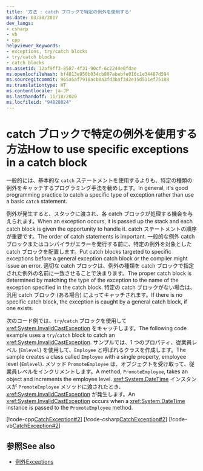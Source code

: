 ```yaml
---
title: '方法 : catch ブロックで特定の例外を使用する'
ms.date: 03/30/2017
dev_langs:
- csharp
- vb
- cpp
helpviewer_keywords:
- exceptions, try/catch blocks
- try/catch blocks
- catch blocks
ms.assetid: 12af9ff3-8587-4f31-90cf-6c2244e0fdae
ms.openlocfilehash: bf4813e950b034cb807abebfe016c1e34487d594
ms.sourcegitcommit: 965a5af7918acb0a3fd3baf342e15d511ef75188
ms.translationtype: HT
ms.contentlocale: ja-JP
ms.lasthandoff: 11/18/2020
ms.locfileid: "94828024"
---
```

# <a name="how-to-use-specific-exceptions-in-a-catch-block"></a><span data-ttu-id="6947d-102">catch ブロックで特定の例外を使用する方法</span><span class="sxs-lookup"><span data-stu-id="6947d-102">How to use specific exceptions in a catch block</span></span>

<span data-ttu-id="6947d-103">一般的には、基本的な `catch` ステートメントを使用するよりも、特定の種類の例外をキャッチするプログラミング手法を勧めします。</span><span class="sxs-lookup"><span data-stu-id="6947d-103">In general, it's good programming practice to catch a specific type of exception rather than use a basic `catch` statement.</span></span>

<span data-ttu-id="6947d-104">例外が発生すると、スタックに渡され、各 catch ブロックが処理する機会を与えられます。</span><span class="sxs-lookup"><span data-stu-id="6947d-104">When an exception occurs, it is passed up the stack and each catch block is given the opportunity to handle it.</span></span> <span data-ttu-id="6947d-105">catch ステートメントの順序が重要です。</span><span class="sxs-lookup"><span data-stu-id="6947d-105">The order of catch statements is important.</span></span> <span data-ttu-id="6947d-106">一般的な例外 catch ブロックまたはコンパイラがエラーを発行する前に、特定の例外を対象とした catch ブロックを配置します。</span><span class="sxs-lookup"><span data-stu-id="6947d-106">Put catch blocks targeted to specific exceptions before a general exception catch block or the compiler might issue an error.</span></span> <span data-ttu-id="6947d-107">適切な catch ブロックは、例外の種類を catch ブロックで指定された例外の名前に一致させることで決まります。</span><span class="sxs-lookup"><span data-stu-id="6947d-107">The proper catch block is determined by matching the type of the exception to the name of the exception specified in the catch block.</span></span> <span data-ttu-id="6947d-108">特定の catch ブロックがない場合は、汎用 catch ブロック (ある場合) によってキャッチされます。</span><span class="sxs-lookup"><span data-stu-id="6947d-108">If there is no specific catch block, the exception is caught by a general catch block, if one exists.</span></span>

<span data-ttu-id="6947d-109">次のコード例では、`try`/`catch` ブロックを使用して <xref:System.InvalidCastException> をキャッチします。</span><span class="sxs-lookup"><span data-stu-id="6947d-109">The following code example uses a `try`/`catch` block to catch an <xref:System.InvalidCastException>.</span></span> <span data-ttu-id="6947d-110">サンプルでは、1 つのプロパティ、従業員レベル (`Emlevel`) を使用して、`Employee` と呼ばれるクラスを作成します。</span><span class="sxs-lookup"><span data-stu-id="6947d-110">The sample creates a class called `Employee` with a single property, employee level (`Emlevel`).</span></span> <span data-ttu-id="6947d-111">メソッド `PromoteEmployee` は、オブジェクトを受け取って、従業員レベルをインクリメントします。</span><span class="sxs-lookup"><span data-stu-id="6947d-111">A method, `PromoteEmployee`, takes an object and increments the employee level.</span></span> <span data-ttu-id="6947d-112"><xref:System.DateTime> インスタンスが `PromoteEmployee` メソッドに渡されたとき、<xref:System.InvalidCastException> が発生します。</span><span class="sxs-lookup"><span data-stu-id="6947d-112">An <xref:System.InvalidCastException> occurs when a <xref:System.DateTime> instance is passed to the `PromoteEmployee` method.</span></span>

[!code-cpp[CatchException#2](../../../samples/snippets/cpp/VS_Snippets_CLR/CatchException/CPP/catchexception1.cpp#2)]
[!code-csharp[CatchException#2](../../../samples/snippets/csharp/VS_Snippets_CLR/CatchException/CS/catchexception1.cs#2)]
[!code-vb[CatchException#2](../../../samples/snippets/visualbasic/VS_Snippets_CLR/CatchException/VB/catchexception1.vb#2)]

## <a name="see-also"></a><span data-ttu-id="6947d-113">参照</span><span class="sxs-lookup"><span data-stu-id="6947d-113">See also</span></span>

- [<span data-ttu-id="6947d-114">例外</span><span class="sxs-lookup"><span data-stu-id="6947d-114">Exceptions</span></span>](index.md)
